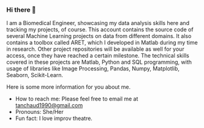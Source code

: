 ### Hi there 👋

I am a Biomedical Engineer, showcasing my data analysis skills here and tracking my projects, of course. This account contains the source code of several Machine Learning projects on data from different domains. It also contains a toolbox called ARET, which I developed in Matlab during my time in research. Other project repositories will be available as well for your access, once they have reached a certain milestone. The technical skills covered in these projects are Matlab, Python and SQL programming, with usage of libraries like Image Processing, Pandas, Numpy, Matplotlib, Seaborn, Scikit-Learn. 

Here is some more information for you about me. 

- How to reach me: Please feel free to email me at tanchaud1990@gmail.com
- Pronouns: She/Her
- Fun fact: I love improv theatre.  

<!--
**tanchaud/tanchaud** is a ✨ _special_ ✨ repository because its `README.md` (this file) appears on your GitHub profile.

Here are some ideas to get you started:

- 🔭 I’m currently working on ...
- 🌱 I’m currently learning ...
- 👯 I’m looking to collaborate on ...
- 🤔 I’m looking for help with ...
- 💬 Ask me about ...
- 📫 How to reach me: ...
- 😄 Pronouns: ...
- ⚡ Fun fact: ...
-->
